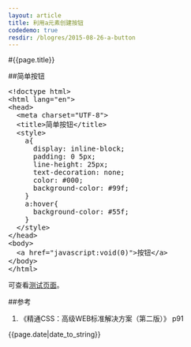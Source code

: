 ```yaml
---
layout: article
title: 利用a元素创建按钮
codedemo: true
resdir: /blogres/2015-08-26-a-button
---
```


#{{page.title}}

##简单按钮
<pre class="brush:html">
&lt;!doctype html>
&lt;html lang="en">
&lt;head>
  &lt;meta charset="UTF-8">
  &lt;title>简单按钮&lt;/title>
  &lt;style>
    a{
      display: inline-block;
      padding: 0 5px;
      line-height: 25px;
      text-decoration: none;
      color: #000;
      background-color: #99f;
    }
    a:hover{
      background-color: #55f;
    }
  &lt;/style>
&lt;/head>
&lt;body>
  &lt;a href="javascript:void(0)">按钮&lt;/a>
&lt;/body>
&lt;/html>
</pre>

可查看[测试页面]({{page.resdir}}/button.html)。

##参考

1. 《精通CSS：高级WEB标准解决方案（第二版）》 p91

{{page.date|date_to_string}}